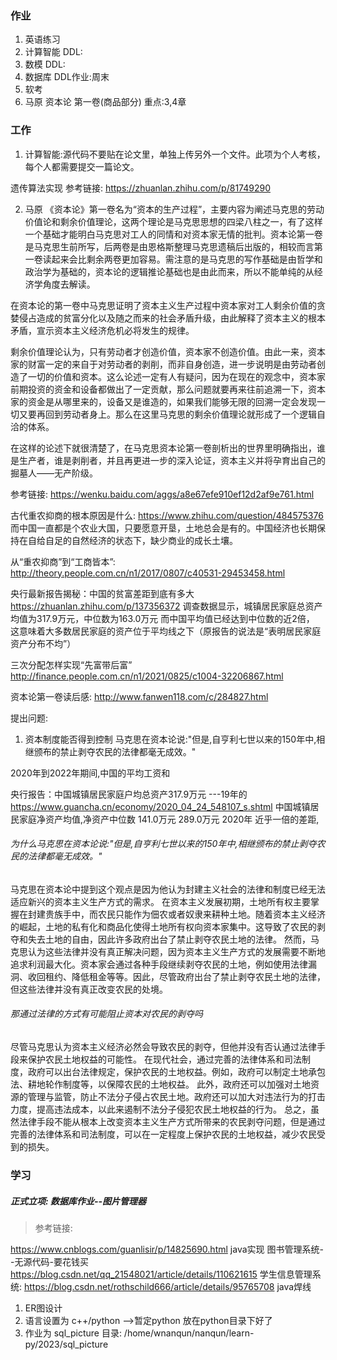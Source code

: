 ### 作业
1. 英语练习
2. 计算智能     DDL:
3. 数模        DDL:
4. 数据库     DDL作业:周末   
5. 软考     
6. 马原  资本论 第一卷(商品部分)   重点:3,4章  



### 工作
1. 计算智能:源代码不要贴在论文里，单独上传另外一个文件。此项为个人考核，每个人都需要提交一篇论文。

遗传算法实现
参考链接:
https://zhuanlan.zhihu.com/p/81749290




2. 马原
《资本论》第一卷名为“资本的生产过程”，主要内容为阐述马克思的劳动价值论和剩余价值理论，这两个理论是马克思思想的四梁八柱之一，有了这样一个基础才能明白马克思对工人的同情和对资本家无情的批判。资本论第一卷是马克思生前所写，后两卷是由恩格斯整理马克思遗稿后出版的，相较而言第一卷读起来会比剩余两卷更加容易。需注意的是马克思的写作基础是由哲学和政治学为基础的，资本论的逻辑推论基础也是由此而来，所以不能单纯的从经济学角度去解读。

在资本论的第一卷中马克思证明了资本主义生产过程中资本家对工人剩余价值的贪婪侵占造成的贫富分化以及随之而来的社会矛盾升级，由此解释了资本主义的根本矛盾，宣示资本主义经济危机必将发生的规律。

剩余价值理论认为，只有劳动者才创造价值，资本家不创造价值。由此一来，资本家的财富一定的来自于对劳动者的剥削，而非自身创造，进一步说明是由劳动者创造了一切的价值和资本。这么论述一定有人有疑问，因为在现在的观念中，资本家前期投资的资金和设备都做出了一定贡献，那么问题就要再来往前追溯一下，资本家的资金是从哪里来的，设备又是谁造的，如果我们能够无限的回溯一定会发现一切又要再回到劳动者身上。那么在这里马克思的剩余价值理论就形成了一个逻辑自洽的体系。

在这样的论述下就很清楚了，在马克思资本论第一卷剖析出的世界里明确指出，谁是生产者，谁是剥削者，并且再更进一步的深入论证，资本主义并将孕育出自己的掘墓人——无产阶级。

参考链接:
https://wenku.baidu.com/aggs/a8e67efe910ef12d2af9e761.html




古代重农抑商的根本原因是什么:
https://www.zhihu.com/question/484575376
而中国一直都是个农业大国，只要愿意开垦，土地总会是有的。中国经济也长期保持在自给自足的自然经济的状态下，缺少商业的成长土壤。

从“重农抑商”到“工商皆本”:
http://theory.people.com.cn/n1/2017/0807/c40531-29453458.html

央行最新报告揭秘：中国的贫富差距到底有多大
https://zhuanlan.zhihu.com/p/137356372
调查数据显示，城镇居民家庭总资产均值为317.9万元，中位数为163.0万元
而中国平均值已经达到中位数的近2倍， 这意味着大多数居民家庭的资产位于平均线之下（原报告的说法是“表明居民家庭资产分布不均”）

三次分配怎样实现“先富带后富”
http://finance.people.com.cn/n1/2021/0825/c1004-32206867.html


资本论第一卷读后感:
http://www.fanwen118.com/c/284827.html

提出问题:
1. 资本制度能否得到控制
马克思在资本论说:"但是,自亨利七世以来的150年中,相继颁布的禁止剥夺农民的法律都毫无成效。"

2020年到2022年期间,中国的平均工资和



央行报告：中国城镇居民家庭户均总资产317.9万元   ---19年的
https://www.guancha.cn/economy/2020_04_24_548107_s.shtml
中国城镇居民家庭净资产均值,净资产中位数
141.0万元   289.0万元      2020年
近乎一倍的差距,

###### 为什么马克思在资本论说:"但是,自亨利七世以来的150年中,相继颁布的禁止剥夺农民的法律都毫无成效。"
马克思在资本论中提到这个观点是因为他认为封建主义社会的法律和制度已经无法适应新兴的资本主义生产方式的需求。
在资本主义发展初期，土地所有权主要掌握在封建贵族手中，而农民只能作为佃农或者奴隶来耕种土地。随着资本主义经济的崛起，土地的私有化和商品化使得土地所有权向资本家集中。这导致了农民的剥夺和失去土地的自由，因此许多政府出台了禁止剥夺农民土地的法律。
然而，马克思认为这些法律并没有真正解决问题，因为资本主义生产方式的发展需要不断地追求利润最大化。资本家会通过各种手段继续剥夺农民的土地，例如使用法律漏洞、收回租约、降低租金等等。因此，尽管政府出台了禁止剥夺农民土地的法律，但这些法律并没有真正改变农民的处境。
###### 那通过法律的方式有可能阻止资本对农民的剥夺吗
尽管马克思认为资本主义经济必然会导致农民的剥夺，但他并没有否认通过法律手段来保护农民土地权益的可能性。
在现代社会，通过完善的法律体系和司法制度，政府可以出台法律规定，保护农民的土地权益。例如，政府可以制定土地承包法、耕地轮作制度等，以保障农民的土地权益。
此外，政府还可以加强对土地资源的管理与监管，防止不法分子侵占农民土地。政府还可以加大对违法行为的打击力度，提高违法成本，以此来遏制不法分子侵犯农民土地权益的行为。
总之，虽然法律手段不能从根本上改变资本主义生产方式所带来的农民剥夺问题，但是通过完善的法律体系和司法制度，可以在一定程度上保护农民的土地权益，减少农民受到的损失。


### 学习



##### 正式立项: 数据库作业--图片管理器
>参考链接:

https://www.cnblogs.com/guanlisir/p/14825690.html        java实现
图书管理系统--无源代码-要花钱买
https://blog.csdn.net/qq_21548021/article/details/110621615
学生信息管理系统:
https://blog.csdn.net/rothschild666/article/details/95765708   java焊线
1. ER图设计
2. 语言设置为 c++/python -->暂定python   放在python目录下好了
3. 作业为 sql_picture
目录: /home/wnanqun/nanqun/learn-py/2023/sql_picture






